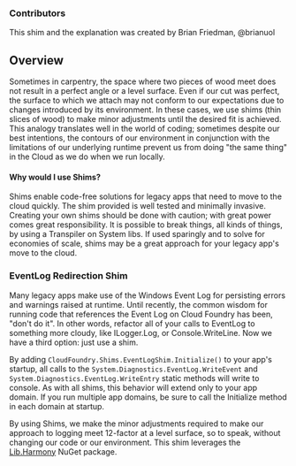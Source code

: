 
### Contributors 
This shim and the explanation was created by Brian Friedman, @brianuol

## Overview
Sometimes in carpentry, the space where two pieces of wood meet does not result in a perfect angle or a level surface.  Even if our cut was perfect, the surface to which we attach may not conform to our expectations due to changes introduced by its environment.  In these cases, we use shims (thin slices of wood) to make minor adjustments until the desired fit is achieved. This analogy translates well in the world of coding; sometimes despite our best intentions, the contours of our environment in conjunction with the limitations of our underlying runtime prevent us from doing "the same thing" in the Cloud as we do when we run locally.

#### Why would I use Shims?

Shims enable code-free solutions for legacy apps that need to move to the cloud quickly. The shim provided is well tested and minimally invasive. Creating your own shims should be done with caution; with great power comes great responsibility. It is possible to break things, all kinds of things, by using a Transpiler on System libs. If used sparingly and to solve for economies of scale, shims may be a great approach for your legacy app's move to the cloud.

### EventLog Redirection Shim

Many legacy apps make use of the Windows Event Log for persisting errors and warnings raised at runtime.  Until recently, the common wisdom for running code that references the Event Log on Cloud Foundry has been, "don't do it".  In other words, refactor all of your calls to EventLog to something more cloudy, like ILogger.Log, or Console.WriteLine.  Now we have a third option:  just use a shim.

By adding `CloudFoundry.Shims.EventLogShim.Initialize()` to your app's startup, all calls to the `System.Diagnostics.EventLog.WriteEvent` and `System.Diagnostics.EventLog.WriteEntry` static methods will write to console.  As with all shims, this behavior will extend only to your app domain.  If you run multiple app domains, be sure to call the Initialize method in each domain at startup.

By using Shims, we make the minor adjustments required to make our approach to logging meet 12-factor at a level surface, so to speak, without changing our code or our environment. This shim leverages the <a target="tab" href="https://github.com/pardeike/Harmony/wiki">Lib.Harmony</a> NuGet package.

